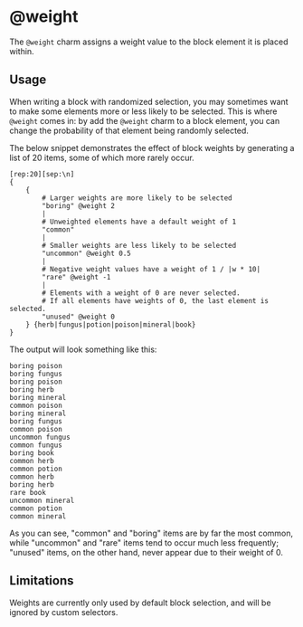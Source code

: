 # @weight

The `@weight` charm assigns a weight value to the block element it is placed within.

## Usage

When writing a block with randomized selection, you may sometimes want to make some elements more or less likely to be selected.
This is where `@weight` comes in: by add the `@weight` charm to a block element, you can change the probability of that element being randomly selected.

The below snippet demonstrates the effect of block weights by generating a list of 20 items, some of which more rarely occur.

```rant
[rep:20][sep:\n]
{
    {
        # Larger weights are more likely to be selected
        "boring" @weight 2
        |
        # Unweighted elements have a default weight of 1
        "common"
        |
        # Smaller weights are less likely to be selected
        "uncommon" @weight 0.5
        |
        # Negative weight values have a weight of 1 / |w * 10|
        "rare" @weight -1
        |
        # Elements with a weight of 0 are never selected.
        # If all elements have weights of 0, the last element is selected.
        "unused" @weight 0
    } {herb|fungus|potion|poison|mineral|book}
}
```

The output will look something like this:

```
boring poison
boring fungus
boring poison
boring herb
boring mineral
common poison
boring mineral
boring fungus
common poison
uncommon fungus
common fungus
boring book
common herb
common potion
common herb
boring herb
rare book
uncommon mineral
common potion
common mineral
```

As you can see, "common" and "boring" items are by far the most common, while "uncommon" and "rare" items tend to occur much less frequently; 
"unused" items, on the other hand, never appear due to their weight of 0.

## Limitations

Weights are currently only used by default block selection, and will be ignored by custom selectors.